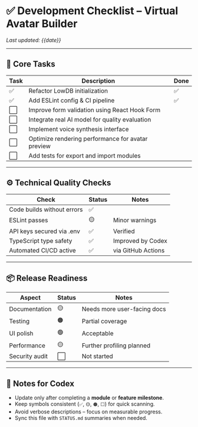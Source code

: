 # ✅ Development Checklist – Virtual Avatar Builder

_Last updated: {{date}}_

---

## 🧩 Core Tasks
| Task | Description | Done |
|------|--------------|------|
| ✅ | Refactor LowDB initialization | ✅ |
| ✅ | Add ESLint config & CI pipeline | ✅ |
| ⬜ | Improve form validation using React Hook Form |  |
| ⬜ | Integrate real AI model for quality evaluation |  |
| ⬜ | Implement voice synthesis interface |  |
| ⬜ | Optimize rendering performance for avatar preview |  |
| ⬜ | Add tests for export and import modules |  |

---

## ⚙️ Technical Quality Checks
| Check | Status | Notes |
|--------|---------|-------|
| Code builds without errors | ✅ |  |
| ESLint passes | 🟡 | Minor warnings |
| API keys secured via .env | ✅ | Verified |
| TypeScript type safety | ✅ | Improved by Codex |
| Automated CI/CD active | ✅ | via GitHub Actions |

---

## 📦 Release Readiness
| Aspect | Status | Notes |
|---------|---------|-------|
| Documentation | 🟡 | Needs more user-facing docs |
| Testing | 🟠 | Partial coverage |
| UI polish | 🟢 | Acceptable |
| Performance | 🟡 | Further profiling planned |
| Security audit | ⬜ | Not started |

---

## 🧾 Notes for Codex
- Update only after completing a **module** or **feature milestone**.  
- Keep symbols consistent (`✅`, `🟡`, `🟠`, `⬜`) for quick scanning.  
- Avoid verbose descriptions – focus on measurable progress.  
- Sync this file with `STATUS.md` summaries when needed.
